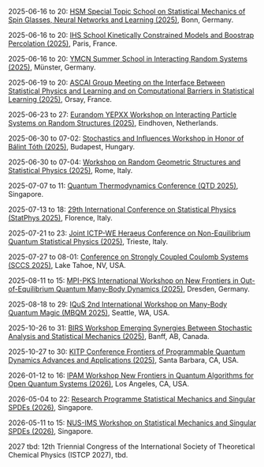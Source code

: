 2025-06-16 to 20: [HSM Special Topic School on Statistical Mechanics of Spin Glasses, Neural Networks and Learning (2025)](https://www.mathematics.uni-bonn.de/hsm-school/programs/schools/hsm-special-topic-schools/sts-statistical-mechanics "This school explores statistical mechanics of spin glasses, neural networks, and learning, covering disordered systems, optimization, and probabilistic models. Topics include replica theory, deep learning theory, and applications in AI, emphasizing statistical physics approaches to learning."), Bonn, Germany.

2025-06-16 to 20: [IHS School Kinetically Constrained Models and Boostrap Percolation (2025)](https://indico.math.cnrs.fr/event/13130/ "This school focuses on kinetically constrained models and bootstrap percolation, covering stochastic dynamics, phase transitions, and random graphs. Topics include glassy dynamics, percolation thresholds, and applications in statistical physics, emphasizing probabilistic models of constrained systems."), Paris, France.

2025-06-16 to 20: [YMCN Summer School in Interacting Random Systems (2025)](https://www.uni-muenster.de/MathematicsMuenster/events/2025/ymcn_summer-school_irs.shtml "This summer school focuses on interacting random systems, covering random walks, spin systems, and stochastic networks. Topics include phase transitions, percolation, and applications in statistical mechanics, emphasizing probabilistic modeling of complex interacting systems."), Münster, Germany.

2025-06-19 to 20: [ASCAI Group Meeting on the Interface Between Statistical Physics and Learning and on Computational Barriers in Statistical Learning (2025)](https://www.imo.universite-paris-saclay.fr/fr/conf/ascai-meeting/ "This meeting explores statistical physics and machine learning, focusing on phase transitions, optimization landscapes, and computational barriers. Topics include high-dimensional inference, neural network dynamics, and AI applications, emphasizing statistical physics insights."), Orsay, France.

2025-06-23 to 27: [Eurandom YEPXX Workshop on Interacting Particle Systems on Random Structures (2025)](https://www.eurandom.tue.nl/event/yepxx-interacting-particle-systems-on-random-structures/ "YEPXX 2025 focuses on interacting particle systems on random structures, covering random walks, spin systems, and stochastic networks. Topics include phase transitions, random graphs, and applications in statistical physics, emphasizing probabilistic modeling of complex systems."), Eindhoven, Netherlands.

2025-06-30 to 07-02: [Stochastics and Influences Workshop in Honor of Bálint Tóth (2025)](https://erdoscenter.renyi.hu/events/stochastics-and-influences-workshop "This workshop honors Bálint Tóth, focusing on stochastic processes, random walks, and interacting systems. Topics include stochastic differential equations, mixing times, and applications in statistical physics, emphasizing probabilistic advancements in stochastic modeling."), Budapest, Hungary.

2025-06-30 to 07-04: [Workshop on Random Geometric Structures and Statistical Physics (2025)](https://sites.google.com/view/random-geometric-structures/ "This workshop focuses on random geometric structures, covering stochastic geometry, percolation, and random graphs. Topics include spatial processes, statistical mechanics, and applications in network science, emphasizing probabilistic models for geometric and physical systems."), Rome, Italy.

2025-07-07 to 11: [Quantum Thermodynamics Conference (QTD 2025)](https://qtd2025.quantumlah.org "QTD 2025 focuses on quantum thermodynamics, covering quantum heat engines, entropy production, and open quantum systems. Topics include quantum thermal machines, fluctuation theorems, and applications in quantum technologies, emphasizing theoretical and experimental quantum thermodynamic principles."), Singapore.

2025-07-13 to 18: [29th International Conference on Statistical Physics (StatPhys 2025)](https://statphys29.org "StatPhys 2025 explores statistical physics, covering phase transitions, disordered systems, and stochastic processes. Topics include non-equilibrium dynamics, complex networks, and applications in biophysics and materials, emphasizing theoretical and computational statistical mechanics advancements."), Florence, Italy.

2025-07-21 to 23: [Joint ICTP-WE Heraeus Conference on Non-Equilibrium Quantum Statistical Physics (2025)](https://indico.ictp.it/event/10855 "This conference focuses on non-equilibrium quantum statistical physics, covering quantum transport, open quantum systems, and thermalization. Topics include quantum many-body dynamics, applications in condensed matter, emphasizing theoretical and computational non-equilibrium quantum phenomena."), Trieste, Italy.

2025-07-27 to 08-01: [Conference on Strongly Coupled Coulomb Systems (SCCS 2025)](https://event.fourwaves.com/sccs2025/ "SCCS 2025 focuses on strongly coupled Coulomb systems, covering dense plasmas, dusty plasmas, and warm dense matter. Topics include plasma thermodynamics, ion correlations, and applications in fusion and astrophysics, emphasizing theoretical and computational plasma physics."), Lake Tahoe, NV, USA.

2025-08-11 to 15: [MPI-PKS International Workshop on New Frontiers in Out-of-Equilibrium Quantum Many-Body Dynamics (2025)](https://www.pks.mpg.de/qudyn25 "Explores out-of-equilibrium quantum many-body dynamics, covering thermalization, quantum chaos, and driven systems. Topics include quantum simulators, entanglement dynamics, and applications in condensed matter physics, emphasizing theoretical and computational approaches."), Dresden, Germany.

2025-08-18 to 29: [IQuS 2nd International Workshop on Many-Body Quantum Magic (MBQM 2025)](https://iqus.uw.edu/events/iqus-workshop-2025-2/ "Examines many-body quantum systems with a focus on quantum magic, covering entanglement, quantum complexity, and non-stabilizer states. Topics include quantum computing and condensed matter applications, emphasizing theoretical and computational insights."), Seattle, WA, USA.

2025-10-26 to 31: [BIRS Workshop Emerging Synergies Between Stochastic Analysis and Statistical Mechanics (2025)](https://www.birs.ca/events/2025/5-day-workshops/25w5367 "This workshop explores synergies between stochastic analysis and statistical mechanics, covering random processes, phase transitions, and stochastic modeling. Topics include applications in disordered systems, biophysics, and materials science, emphasizing probabilistic methods for complex system dynamics."), Banff, AB, Canada.

2025-10-27 to 30: [KITP Conference Frontiers of Programmable Quantum Dynamics Advances and Applications (2025)](https://www.kitp.ucsb.edu/activities/finestructure-c25 "Investigates programmable quantum dynamics, covering quantum simulation, many-body systems, and quantum control. Topics include quantum algorithms, non-equilibrium dynamics, and applications in condensed matter and quantum computing, emphasizing theoretical and experimental progress."), Santa Barbara, CA, USA.

2026-01-12 to 16: [IPAM Workshop New Frontiers in Quantum Algorithms for Open Quantum Systems (2026)](https://www.ipam.ucla.edu/programs/workshops/new-frontiers-in-quantum-algorithms-for-open-quantum-systems/ "This workshop explores quantum algorithms for open quantum systems, covering dissipative dynamics, quantum master equations, and quantum simulation. Topics include applications in condensed matter, quantum chemistry, and physics, emphasizing computational methods for modeling open quantum systems."), Los Angeles, CA, USA.

2026-05-04 to 22: [Research Programme Statistical Mechanics and Singular SPDEs (2026)](https://ims.nus.edu.sg/events/statistics_singularspdes/ "This programme explores statistical mechanics and singular SPDEs, covering stochastic processes, phase transitions, and random fields. Topics include applications in condensed matter, fluid dynamics, and disordered systems, emphasizing probabilistic and computational methods for singular stochastic systems."), Singapore.

2026-05-11 to 15: [NUS-IMS Workshop on Statistical Mechanics and Singular SPDEs (2026)](https://ims.nus.edu.sg/events/statistics_singularspdes/ "Covers statistical mechanics and singular stochastic PDEs. Topics include stochastic processes, singular equations, and applications in physics and complex systems modeling."), Singapore.

2027 tbd: 12th Triennial Congress of the International Society of Theoretical Chemical Physics (ISTCP 2027), tbd.

